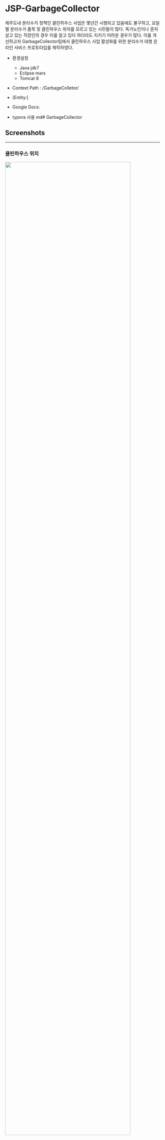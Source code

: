 # JSP-GarbageCollector
제주도내 분리수거 정책인 클린하우스 사업은 몇년간 시행되고 있음에도 불구하고, 요일별 분리수거 품목 및 클린하우스 위치를 모르고 있는 시민들이 많다.
독거노인이나 혼자 살고 있는 직장인의 경우 이를 알고 있다 하더라도 지키기 어려운 경우가 많다.
이를 개선하고자 GarbageCollector팀에서 클린하우스 사업 활성화를 위한 분리수거 대행 온라인 서비스 프로토타입를 제작하였다.

* 환경설정
  * Java jdk7
  * Eclipse mars
  * Tomcat 8

* Context Path : /GarbageColletor/
* [Entity:]
* Google Docs:
* typora 사용 md# GarbageCollector

## Screenshots
---

### 클린하우스 위치
<img src="https://user-images.githubusercontent.com/43433753/98465222-15c2ba80-220b-11eb-8220-5241b83aff5b.png" width="90%"></img>

### 고객 - 분리수거 서비스 신청 
<img src="https://user-images.githubusercontent.com/43433753/98464979-ad270e00-2209-11eb-8387-0fa16d730adf.png" width="90%"></img>
<img src="https://user-images.githubusercontent.com/43433753/98464981-ad270e00-2209-11eb-9ffa-2c33e3b52c3c.png" width="90%"></img>
<img src="https://user-images.githubusercontent.com/43433753/98464982-adbfa480-2209-11eb-8258-0f5683de47ac.png" width="90%"></img>
<img src="https://user-images.githubusercontent.com/43433753/98464983-ae583b00-2209-11eb-92a8-475f7d6a87d7.png" width="90%"></img>
<img src="https://user-images.githubusercontent.com/43433753/98464984-ae583b00-2209-11eb-867c-e429a2cfe6c9.png" width="90%"></img>

### 대행 - 대행 제안 
<img src="https://user-images.githubusercontent.com/43433753/98464990-b44e1c00-2209-11eb-96c4-ce1b0c1798e7.png" width="90%"></img>
<img src="https://user-images.githubusercontent.com/43433753/98464991-b4e6b280-2209-11eb-9c6d-53997bab907f.png" width="90%"></img>
<img src="https://user-images.githubusercontent.com/43433753/98464992-b4e6b280-2209-11eb-8ba8-d94a97ed761b.png" width="90%"></img>
<img src="https://user-images.githubusercontent.com/43433753/98464993-b57f4900-2209-11eb-9a41-a9f28cf728a4.png" width="90%"></img>
<img src="https://user-images.githubusercontent.com/43433753/98464989-b31cef00-2209-11eb-9a12-6509d7c26f64.png" width="90%"></img>

### 고객 - 대행자 선택
<img src="https://user-images.githubusercontent.com/43433753/98465000-bc0dc080-2209-11eb-8e2f-bcf7107c80e3.png" width="90%"></img>
<img src="https://user-images.githubusercontent.com/43433753/98465002-bd3eed80-2209-11eb-85c5-cc6e0da8adee.png" width="90%"></img>
<img src="https://user-images.githubusercontent.com/43433753/98465004-bdd78400-2209-11eb-9015-32b7749ad0c5.png" width="90%"></img>
<img src="https://user-images.githubusercontent.com/43433753/98465005-be701a80-2209-11eb-86e2-08dab6023a81.png" width="90%"></img>

### 대행 - 매칭 후 서비스
<img src="https://user-images.githubusercontent.com/43433753/98465626-8cf94e00-220d-11eb-8600-d6f6703718bb.png" width="90%"></img>
<img src="https://user-images.githubusercontent.com/43433753/98465625-8bc82100-220d-11eb-84a3-724998c142dd.png" width="90%"></img>

### 고객 - 후기 작성
<img src="https://user-images.githubusercontent.com/43433753/98465006-c039de00-2209-11eb-8fba-718befc801e8.png" width="90%"></img>
<img src="https://user-images.githubusercontent.com/43433753/98465007-c0d27480-2209-11eb-860a-1029cfdbc4bd.png" width="90%"></img>
